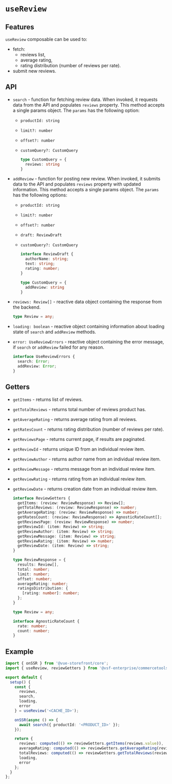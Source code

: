 # `useReview`

## Features

`useReview` composable can be used to:

* fetch:
    * reviews list,
    * average rating,
    * rating distribution (number of reviews per rate).
* submit new reviews.

## API

- `search` - function for fetching review data. When invoked, it requests data from the API and populates `reviews` property. This method accepts a single params object. The `params` has the following option:

  - `productId: string`

  - `limit?: number`

  - `offset?: number`

  - `customQuery?: CustomQuery`

    ```typescript
    type CustomQuery = {
      reviews: string
    }
    ```

- `addReview` - function for posting new review. When invoked, it submits data to the API and populates `reviews` property with updated information. This method accepts a single params object. The `params` has the following options:

  - `productId: string`

  - `limit?: number`

  - `offset?: number`

  - `draft: ReviewDraft`
  
  - `customQuery?: CustomQuery`

    ```typescript
    interface ReviewDraft {
      authorName: string;
      text: string;
      rating: number;
    }

    type CustomQuery = {
      addReview: string
    }
    ```

- `reviews: Review[]` - reactive data object containing the response from the backend.

  ```ts
  type Review = any;
  ```

- `loading: boolean` - reactive object containing information about loading state of `search` and `addReview` methods.

- `error: UseReviewErrors` - reactive object containing the error message, if `search` or `addReview` failed for any reason.

  ```ts
  interface UseReviewErrors {
    search: Error;
    addReview: Error;
  }
  ```

## Getters

- `getItems` - returns list of reviews.

- `getTotalReviews` - returns total number of reviews product has.

- `getAverageRating` - returns average rating from all reviews.

- `getRatesCount` - returns rating distribution (number of reviews per rate).

- `getReviewsPage` - returns current page, if results are paginated.

- `getReviewId` - returns unique ID from an individual review item.

- `getReviewAuthor` - returns author name from an individual review item.

- `getReviewMessage` - returns message from an individual review item.

- `getReviewRating` - returns rating from an individual review item.

- `getReviewDate` - returns creation date from an individual review item.

  ```typescript
  interface ReviewGetters {
    getItems: (review: ReviewResponse) => Review[];
    getTotalReviews: (review: ReviewResponse) => number;
    getAverageRating: (review: ReviewResponse) => number;
    getRatesCount: (review: ReviewResponse) => AgnosticRateCount[];
    getReviewsPage: (review: ReviewResponse) => number;
    getReviewId: (item: Review) => string;
    getReviewAuthor: (item: Review) => string;
    getReviewMessage: (item: Review) => string;
    getReviewRating: (item: Review) => number;
    getReviewDate: (item: Review) => string;
  }

  type ReviewResponse = {
    results: Review[],
    total: number;
    limit: number;
    offset: number;
    averageRating: number;
    ratingsDistribution: {
      [rating: number]: number;
    };
  }

  type Review = any;

  interface AgnosticRateCount {
    rate: number;
    count: number;
  }
  ```

## Example

```typescript
import { onSSR } from '@vue-storefront/core';
import { useReview, reviewGetters } from '@vsf-enterprise/commercetools';

export default {
  setup() {
    const {
      reviews,
      search,
      loading,
      error
    } = useReview('<CACHE_ID>');

    onSSR(async () => {
      await search({ productId: '<PRODUCT_ID>' });
    });

    return {
      reviews: computed(() => reviewGetters.getItems(reviews.value)),
      averageRating: computed(() => reviewGetters.getAverageRating(reviews.value)),
      totalReviews: computed(() => reviewGetters.getTotalReviews(reviews.value)),
      loading,
      error
    };
  }
};
```
